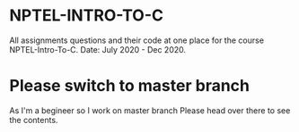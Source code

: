 # NPTEL-INTRO-TO-C
All assignments questions and their code at one place for the course NPTEL-Intro-To-C.
Date: July 2020 - Dec 2020.
# Please switch to master branch
As I'm a begineer so I work on master branch
Please head over there to see the contents.